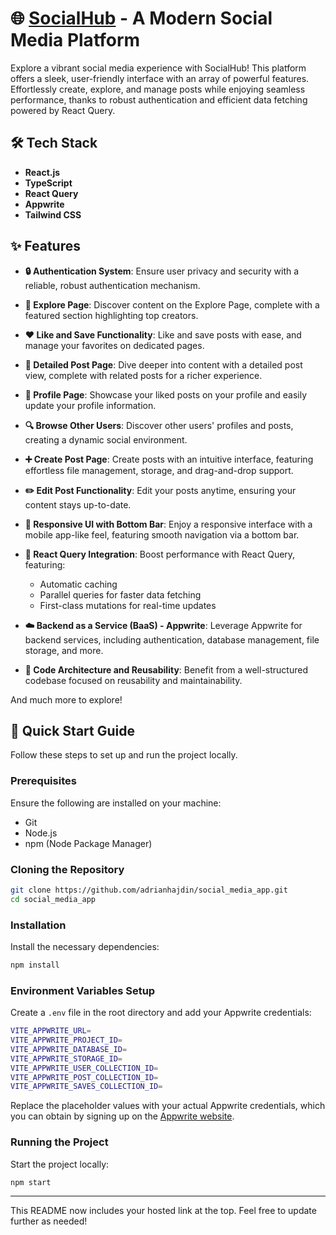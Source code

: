 

# 🌐 [SocialHub](https://social-hub-alpha.vercel.app/) - A Modern Social Media Platform

Explore a vibrant social media experience with SocialHub! This platform offers a sleek, user-friendly interface with an array of powerful features. Effortlessly create, explore, and manage posts while enjoying seamless performance, thanks to robust authentication and efficient data fetching powered by React Query.

## 🛠️ Tech Stack

- **React.js**
- **TypeScript**
- **React Query**
- **Appwrite**
- **Tailwind CSS**

## ✨ Features

- **🔒 Authentication System**: Ensure user privacy and security with a reliable, robust authentication mechanism.
  
- **🌟 Explore Page**: Discover content on the Explore Page, complete with a featured section highlighting top creators.
  
- **❤️ Like and Save Functionality**: Like and save posts with ease, and manage your favorites on dedicated pages.
  
- **📝 Detailed Post Page**: Dive deeper into content with a detailed post view, complete with related posts for a richer experience.
  
- **👤 Profile Page**: Showcase your liked posts on your profile and easily update your profile information.
  
- **🔍 Browse Other Users**: Discover other users' profiles and posts, creating a dynamic social environment.
  
- **➕ Create Post Page**: Create posts with an intuitive interface, featuring effortless file management, storage, and drag-and-drop support.
  
- **✏️ Edit Post Functionality**: Edit your posts anytime, ensuring your content stays up-to-date.
  
- **📱 Responsive UI with Bottom Bar**: Enjoy a responsive interface with a mobile app-like feel, featuring smooth navigation via a bottom bar.
  
- **🚀 React Query Integration**: Boost performance with React Query, featuring:
  - Automatic caching
  - Parallel queries for faster data fetching
  - First-class mutations for real-time updates
  
- **☁️ Backend as a Service (BaaS) - Appwrite**: Leverage Appwrite for backend services, including authentication, database management, file storage, and more.

- **🔄 Code Architecture and Reusability**: Benefit from a well-structured codebase focused on reusability and maintainability.

And much more to explore!

## 🚀 Quick Start Guide

Follow these steps to set up and run the project locally.

### Prerequisites

Ensure the following are installed on your machine:
- Git
- Node.js
- npm (Node Package Manager)

### Cloning the Repository

```bash
git clone https://github.com/adrianhajdin/social_media_app.git
cd social_media_app
```

### Installation

Install the necessary dependencies:

```bash
npm install
```

### Environment Variables Setup

Create a `.env` file in the root directory and add your Appwrite credentials:

```bash
VITE_APPWRITE_URL=
VITE_APPWRITE_PROJECT_ID=
VITE_APPWRITE_DATABASE_ID=
VITE_APPWRITE_STORAGE_ID=
VITE_APPWRITE_USER_COLLECTION_ID=
VITE_APPWRITE_POST_COLLECTION_ID=
VITE_APPWRITE_SAVES_COLLECTION_ID=
```

Replace the placeholder values with your actual Appwrite credentials, which you can obtain by signing up on the [Appwrite website](https://appwrite.io).

### Running the Project

Start the project locally:

```bash
npm start
```

--- 

This README now includes your hosted link at the top. Feel free to update further as needed!
